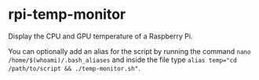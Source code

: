 # rpi-temp-monitor
Display the CPU and GPU temperature of a Raspberry Pi.

You can optionally add an alias for the script by running the command ```nano /home/$(whoami)/.bash_aliases``` and inside the file type ```alias temp="cd /path/to/script && ./temp-monitor.sh"```.
